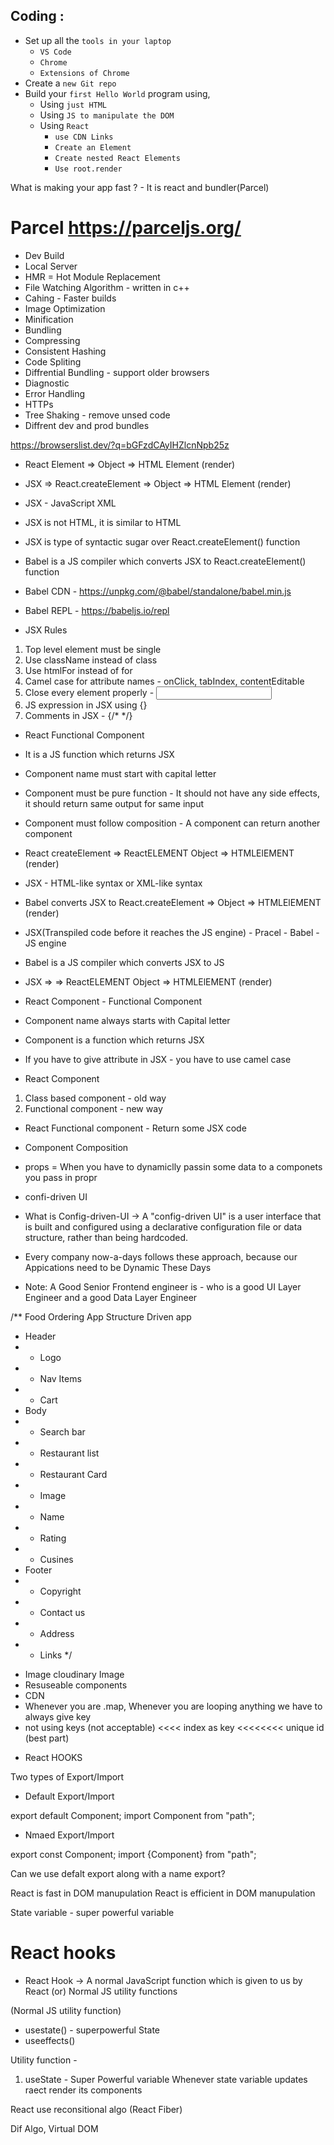 ## Coding :

- Set up all the `tools in your laptop`
  - `VS Code`
  - `Chrome`
  - `Extensions of Chrome`
- Create a `new Git repo`
- Build your `first Hello World` program using,
  - Using `just HTML`
  - Using `JS to manipulate the DOM`
  - Using `React`
    - `use CDN Links`
    - `Create an Element`
    - `Create nested React Elements`
    - `Use root.render`

What is making your app fast ? - It is react and bundler(Parcel)

# Parcel https://parceljs.org/

- Dev Build
- Local Server
- HMR = Hot Module Replacement
- File Watching Algorithm - written in c++
- Cahing - Faster builds
- Image Optimization
- Minification
- Bundling
- Compressing
- Consistent Hashing 
- Code Spliting
- Diffrential Bundling - support older browsers
- Diagnostic
- Error Handling
- HTTPs
- Tree Shaking - remove unsed code 
- Diffrent dev and prod bundles

https://browserslist.dev/?q=bGFzdCAyIHZlcnNpb25z

- React Element => Object => HTML Element (render)
- JSX => React.createElement => Object => HTML Element (render)

- JSX - JavaScript XML
- JSX is not HTML, it is similar to HTML
- JSX is type of syntactic sugar over React.createElement() function

- Babel is a JS compiler which converts JSX to React.createElement() function

- Babel CDN - https://unpkg.com/@babel/standalone/babel.min.js

- Babel REPL - https://babeljs.io/repl

- JSX Rules
 1. Top level element must be single
 2. Use className instead of class
 3. Use htmlFor instead of for
 4. Camel case for attribute names - onClick, tabIndex, contentEditable
 5. Close every element properly - <input />
 6. JS expression in JSX using {}
 7. Comments in JSX - {/* */}

- React Functional Component
- It is a JS function which returns JSX
- Component name must start with capital letter
- Component must be pure function - It should not have any side effects, it should return same output for same input
- Component must follow composition - A component can return another component

- React createElement => ReactELEMENT Object => HTMLElEMENT (render)

-  JSX - HTML-like syntax or XML-like syntax
- Babel converts JSX to React.createElement => Object => HTMLElEMENT (render)

- JSX(Transpiled code before it reaches the JS engine) - Pracel - Babel - JS engine
- Babel is a JS compiler which converts JSX to JS
- JSX =>  => ReactELEMENT Object => HTMLElEMENT (render)

- React Component - Functional Component
- Component name always starts with Capital letter
- Component is a function which returns JSX
- If you have to give attribute in JSX - you have to use camel case

- React Component
 1. Class based component - old way
 2. Functional component - new way

- React Functional component - Return some JSX code
- Component Composition


- props = When you have to dynamiclly passin some data to a componets you pass in propr 

- confi-driven UI

* What is Config-driven-UI -> A "config-driven UI" is a user interface that is built and configured using a declarative configuration file or data structure, rather than being hardcoded.

* Every company now-a-days follows these approach, because our Appications need to be Dynamic These Days

* Note: A Good Senior Frontend engineer is - who is a good UI Layer Engineer and a good Data Layer Engineer

/** Food Ordering App Structure Driven app
 * Header
 * - Logo
 * - Nav Items
 * - Cart
 * Body
 * - Search bar
 * - Restaurant list
 * - Restaurant Card
 *    - Image
 *    - Name
 *    - Rating
 *    - Cusines
 * Footer
 * - Copyright
 * - Contact us
 * - Address    
 * - Links
 */

- Image cloudinary Image
- Resuseable components
- CDN
- Whenever you are .map, Whenever you are looping anything we have to always give key
- not using keys (not acceptable) <<<< index as key <<<<<<<< unique id (best part)

<RestaurantCard resData={resList[0]} />

- React HOOKS


Two types of Export/Import

- Default Export/Import

export default Component;
import Component from "path";

- Nmaed Export/Import

export const Component;
import {Component} from "path";

Can we use defalt export along with a name export?

React is fast in DOM manupulation
React is efficient in DOM manupulation

State variable - super powerful variable


# React hooks 

* React Hook -> A normal JavaScript function which is given to us by React (or) Normal JS utility functions

(Normal JS utility function)
- usestate() - superpowerful State 
- useeffects()

Utility function - 
1. useState - Super Powerful variable
Whenever state variable updates raect render its components

React use reconsitional algo (React Fiber)

Dif Algo, Virtual DOM